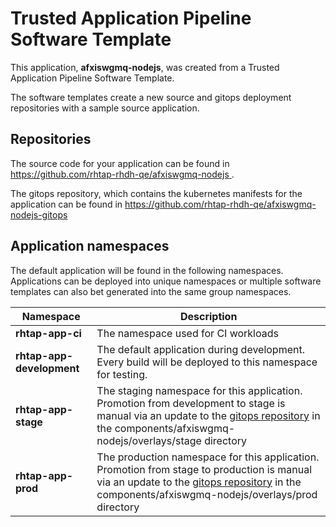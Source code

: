 # Trusted Application Pipeline Software Template

This application, **afxiswgmq-nodejs**, was created from a Trusted Application Pipeline Software Template.

The software templates create a new source and gitops deployment repositories with a sample source application. 

## Repositories

The source code for your application can be found in [https://github.com/rhtap-rhdh-qe/afxiswgmq-nodejs ](https://github.com/rhtap-rhdh-qe/afxiswgmq-nodejs ).
 
The gitops repository, which contains the kubernetes manifests for the application can be found in 
[https://github.com/rhtap-rhdh-qe/afxiswgmq-nodejs-gitops ](https://github.com/rhtap-rhdh-qe/afxiswgmq-nodejs-gitops ) 

## Application namespaces 

The default application will be found in the following namespaces. Applications can be deployed into unique namespaces or multiple software templates can also bet generated into the same group namespaces.  

|  Namespace   |  Description   |  
| -------- | -------- |
| **rhtap-app-ci** | The namespace used for CI workloads |
| **rhtap-app-development** | The default application during development. Every build will be deployed to this namespace for testing. |
| **rhtap-app-stage** | The staging namespace for this application. Promotion from development to stage is manual via an update to the [gitops repository](https://github.com/rhtap-rhdh-qe/afxiswgmq-nodejs-gitops ) in the components/afxiswgmq-nodejs/overlays/stage directory |
| **rhtap-app-prod** | The production namespace for this application. Promotion from stage to production is manual via an update to the [gitops repository](https://github.com/rhtap-rhdh-qe/afxiswgmq-nodejs-gitops ) in the components/afxiswgmq-nodejs/overlays/prod directory |